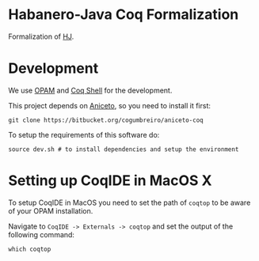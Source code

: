 # Habanero-Java Coq Formalization

Formalization of [HJ](https://wiki.rice.edu/confluence/display/HABANERO/Habanero-Java).

# Development

We use [OPAM](https://opam.ocaml.org/) and [Coq Shell](https://github.com/coq/opam-coq-shell)
for the development.

This project depends on [Aniceto](https://bitbucket.org/cogumbreiro/aniceto-coq),
so you need to install it first:
```
git clone https://bitbucket.org/cogumbreiro/aniceto-coq
```

To setup the requirements of this software do:
```
source dev.sh # to install dependencies and setup the environment
```

# Setting up CoqIDE in MacOS X

To setup CoqIDE in MacOS you need to set the path of `coqtop` to be aware
of your OPAM installation.

Navigate to `CoqIDE -> Externals -> coqtop` and set the output of the
following command:

```
which coqtop
```
